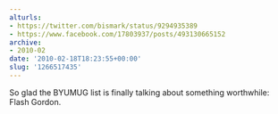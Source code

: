 ```yaml
---
alturls:
- https://twitter.com/bismark/status/9294935389
- https://www.facebook.com/17803937/posts/493130665152
archive:
- 2010-02
date: '2010-02-18T18:23:55+00:00'
slug: '1266517435'
---
```


So glad the BYUMUG list is finally talking about something worthwhile: Flash Gordon.

